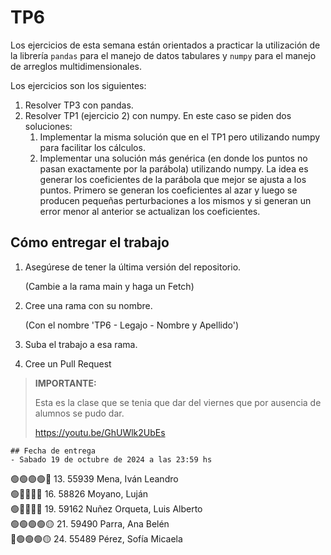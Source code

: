 # TP6

Los ejercicios de esta semana están orientados a practicar la utilización de la librería `pandas` para el manejo de datos tabulares y `numpy` para el manejo de arreglos multidimensionales.

Los ejercicios son los siguientes:
1. Resolver TP3 con pandas.
2. Resolver TP1 (ejercicio 2) con numpy.
    En este caso se piden dos soluciones:
    1. Implementar la misma solución que en el TP1 pero utilizando numpy para facilitar los cálculos.
    2. Implementar una solución más genérica (en donde los puntos no pasan exactamente por la parábola) utilizando numpy. La idea es generar los coeficientes de la parábola que mejor se ajusta a los puntos. Primero se generan los coeficientes al azar y luego se producen pequeñas perturbaciones a los mismos y si generan un error menor al anterior se actualizan los coeficientes.

## Cómo entregar el trabajo
1. Asegúrese de tener la última versión del repositorio.
    
    (Cambie a la rama main y haga un Fetch)
2. Cree una rama con su nombre.
    
    (Con el nombre 'TP6 - Legajo - Nombre y Apellido')
3. Suba el trabajo a esa rama.
4. Cree un Pull Request 


> **IMPORTANTE:** 
> 
> Esta es la clase que se tenia que 
> dar del viernes que por ausencia de alumnos
> se pudo dar. 
>
> https://youtu.be/GhUWlk2UbEs
>
```
## Fecha de entrega
- Sabado 19 de octubre de 2024 a las 23:59 hs

```
 🟢🟢🟢🟢🔴 13. 55939  Mena, Iván Leandro                      
 🟢🔴🔴🔴🔴 16. 58826  Moyano, Luján                           
 🟢🔴🔴🔴🔴 19. 59162  Nuñez Orqueta, Luis Alberto             
 🟢🟢🟢🟢🟡 21. 59490  Parra, Ana Belén                        
 🔴🟢🟢🟢🟡 24. 55489  Pérez, Sofía Micaela                    
```

